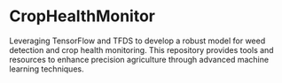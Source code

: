 # CropHealthMonitor
Leveraging TensorFlow and TFDS to develop a robust model for weed detection and crop health monitoring. This repository provides tools and resources to enhance precision agriculture through advanced machine learning techniques.
